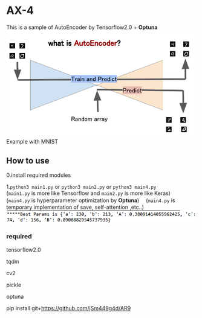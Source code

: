 # AX-4
This is a sample of AutoEncoder by Tensorflow2.0 + **Optuna**
![AE](https://github.com/jSm449g4d/AX-4/blob/master/assets/AE.png)
Example with MNIST

## How to use
0.install required modules

1.`python3 main1.py` or `python3 main2.py` or `python3 main4.py`<br>
  (`main1.py` is more like Tensorflow and `main2.py` is more like Keras)<br>
  (`main4.py` is hyperparameter optimization by **Optuna**)
　(`main4.py` is temporary implementation of save, self-attention ,etc..)
![params](https://github.com/jSm449g4d/AX-4/blob/master/assets/params.png)



### required
tensorflow2.0

tqdm

cv2

pickle

optuna

pip install git+https://github.com/jSm449g4d/AR9

